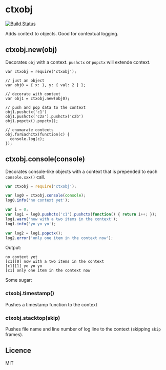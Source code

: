 # ctxobj #

[![Build Status](https://secure.travis-ci.org/anodejs/node-ctxobj.png)](http://travis-ci.org/anodejs/node-ctxobj)

Adds context to objects. Good for contextual logging.

## ctxobj.new(obj) ##

Decorates `obj` with a context. `pushctx` or `popctx` will extende context.

```nodejs
var ctxobj = require('ctxobj');

// just an object
var obj0 = { x: 1, y: { val: 2 } };

// decorate with context
var obj1 = ctxobj.new(obj0);

// push and pop data to the context
obj1.pushctx('c1')
obj1.pushctx('c2a').pushctx('c2b')
obj1.popctx().popctx();

// enumarate contexts
obj.forEachCtx(function(c) {
  console.log(c);
});
```

## ctxobj.console(console) ##

Decorates console-like objects with a context that is prepended to each `console.xxx()` call.

```node.js
var ctxobj = require('ctxobj');

var log0 = ctxobj.console(console);
log0.info('no context yet');

var i = 0;
var log1 = log0.pushctx('c1').pushctx(function() { return i++; });
log1.warn('now with a two items in the context');
log1.info('yo yo yo');

var log2 = log1.popctx();
log2.error('only one item in the context now');
```

Output:

```
no context yet
[c1][0] now with a two items in the context
[c1][1] yo yo yo
[c1] only one item in the context now
```

Some sugar:

### ctxobj.timestamp() ###
Pushes a timestamp function to the context

### ctxobj.stacktop(skip) ###
Pushes file name and line number of log line to the context (skipping `skip` frames).

## Licence ##

MIT